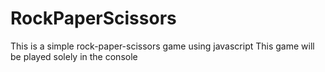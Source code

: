 # RockPaperScissors
This is a simple rock-paper-scissors game using javascript
This game will be played solely in the console
